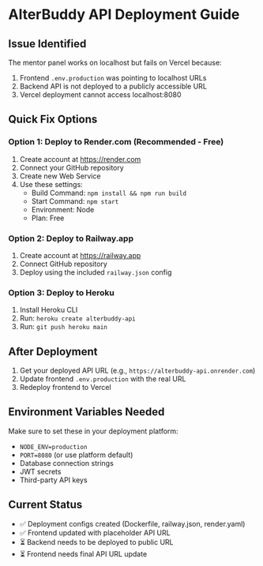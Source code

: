 # AlterBuddy API Deployment Guide

## Issue Identified
The mentor panel works on localhost but fails on Vercel because:
1. Frontend `.env.production` was pointing to localhost URLs
2. Backend API is not deployed to a publicly accessible URL
3. Vercel deployment cannot access localhost:8080

## Quick Fix Options

### Option 1: Deploy to Render.com (Recommended - Free)
1. Create account at https://render.com
2. Connect your GitHub repository
3. Create new Web Service
4. Use these settings:
   - Build Command: `npm install && npm run build`
   - Start Command: `npm start`
   - Environment: Node
   - Plan: Free

### Option 2: Deploy to Railway.app
1. Create account at https://railway.app
2. Connect GitHub repository
3. Deploy using the included `railway.json` config

### Option 3: Deploy to Heroku
1. Install Heroku CLI
2. Run: `heroku create alterbuddy-api`
3. Run: `git push heroku main`

## After Deployment
1. Get your deployed API URL (e.g., `https://alterbuddy-api.onrender.com`)
2. Update frontend `.env.production` with the real URL
3. Redeploy frontend to Vercel

## Environment Variables Needed
Make sure to set these in your deployment platform:
- `NODE_ENV=production`
- `PORT=8080` (or use platform default)
- Database connection strings
- JWT secrets
- Third-party API keys

## Current Status
- ✅ Deployment configs created (Dockerfile, railway.json, render.yaml)
- ✅ Frontend updated with placeholder API URL
- ⏳ Backend needs to be deployed to public URL
- ⏳ Frontend needs final API URL update
